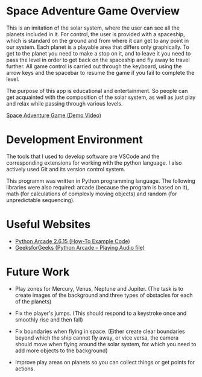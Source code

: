 # Space Adventure Game Overview

This is an imitation of the solar system, where the user can see all the planets included in it. For control, the user is provided with a spaceship, which is standard on the ground and from where it can get to any point in our system. Each planet is a playable area that differs only graphically. To get to the planet you need to make a stop on it, and to leave it you need to pass the level in order to get back on the spaceship and fly away to travel further. All game control is carried out through the keyboard, using the arrow keys and the spacebar to resume the game if you fail to complete the level.

The purpose of this app is educational and entertainment. So people can get acquainted with the composition of the solar system, as well as just play and relax while passing through various levels.

[Space Adventure Game (Demo Video)](https://youtu.be/HnvBXryvVO4)

# Development Environment

The tools that I used to develop software are VSCode and the corresponding extensions for working with the python language. I also actively used Git and its version control system.

This programm was written in Python programming language. The following libraries were also required: arcade (because the program is based on it), math (for calculations of complexly moving objects) and random (for unpredictable sequencing).

# Useful Websites

* [Python Arcade 2.6.15 (How-To Example Code)](https://api.arcade.academy/en/stable/examples)
* [GeeksforGeeks (Python Arcade – Playing Audio file)](https://www.geeksforgeeks.org/python-arcade-playing-audio-file/)

# Future Work

* Play zones for Mercury, Venus, Neptune and Jupiter. (The task is to create images of the background and three types of obstacles for each of the planets)

* Fix the player's jumps. (This should respond to a keystroke once and smoothly rise and then fall)

* Fix boundaries when flying in space. (Either create clear boundaries beyond which the ship cannot fly away, or vice versa, the camera should move when flying around the solar system, for which you need to add more objects to the background)

* Improve play areas on planets so you can collect things or get points for actions.